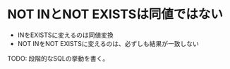 # NOT INとNOT EXISTSは同値ではない
- INをEXISTSに変えるのは同値変換
- NOT INをNOT EXISTSに変えるのは、必ずしも結果が一致しない

TODO: 段階的なSQLの挙動を書く。